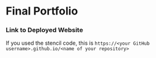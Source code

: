 # Final Portfolio

### Link to Deployed Website
If you used the stencil code, this is `https://<your GitHub username>.github.io/<name of your repository>`



